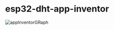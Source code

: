 # esp32-dht-app-inventor

![appInventorGRaph](https://user-images.githubusercontent.com/27758688/141344987-bca98452-ebed-4669-9fba-b55cd472982c.jpeg)
